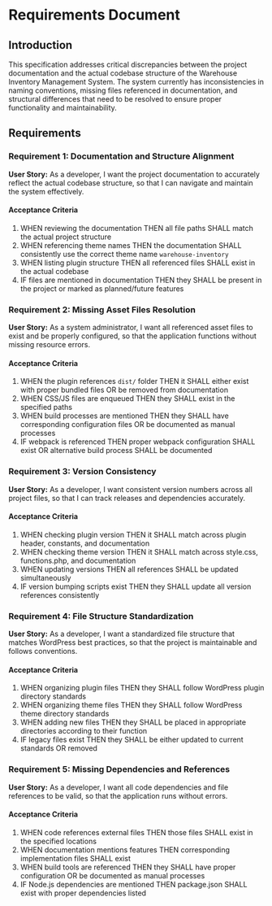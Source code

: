 # Requirements Document

## Introduction

This specification addresses critical discrepancies between the project documentation and the actual codebase structure of the Warehouse Inventory Management System. The system currently has inconsistencies in naming conventions, missing files referenced in documentation, and structural differences that need to be resolved to ensure proper functionality and maintainability.

## Requirements

### Requirement 1: Documentation and Structure Alignment

**User Story:** As a developer, I want the project documentation to accurately reflect the actual codebase structure, so that I can navigate and maintain the system effectively.

#### Acceptance Criteria

1. WHEN reviewing the documentation THEN all file paths SHALL match the actual project structure
2. WHEN referencing theme names THEN the documentation SHALL consistently use the correct theme name `warehouse-inventory`
3. WHEN listing plugin structure THEN all referenced files SHALL exist in the actual codebase
4. IF files are mentioned in documentation THEN they SHALL be present in the project or marked as planned/future features

### Requirement 2: Missing Asset Files Resolution

**User Story:** As a system administrator, I want all referenced asset files to exist and be properly configured, so that the application functions without missing resource errors.

#### Acceptance Criteria

1. WHEN the plugin references `dist/` folder THEN it SHALL either exist with proper bundled files OR be removed from documentation
2. WHEN CSS/JS files are enqueued THEN they SHALL exist in the specified paths
3. WHEN build processes are mentioned THEN they SHALL have corresponding configuration files OR be documented as manual processes
4. IF webpack is referenced THEN proper webpack configuration SHALL exist OR alternative build process SHALL be documented

### Requirement 3: Version Consistency

**User Story:** As a developer, I want consistent version numbers across all project files, so that I can track releases and dependencies accurately.

#### Acceptance Criteria

1. WHEN checking plugin version THEN it SHALL match across plugin header, constants, and documentation
2. WHEN checking theme version THEN it SHALL match across style.css, functions.php, and documentation
3. WHEN updating versions THEN all references SHALL be updated simultaneously
4. IF version bumping scripts exist THEN they SHALL update all version references consistently

### Requirement 4: File Structure Standardization

**User Story:** As a developer, I want a standardized file structure that matches WordPress best practices, so that the project is maintainable and follows conventions.

#### Acceptance Criteria

1. WHEN organizing plugin files THEN they SHALL follow WordPress plugin directory standards
2. WHEN organizing theme files THEN they SHALL follow WordPress theme directory standards
3. WHEN adding new files THEN they SHALL be placed in appropriate directories according to their function
4. IF legacy files exist THEN they SHALL be either updated to current standards OR removed

### Requirement 5: Missing Dependencies and References

**User Story:** As a developer, I want all code dependencies and file references to be valid, so that the application runs without errors.

#### Acceptance Criteria

1. WHEN code references external files THEN those files SHALL exist in the specified locations
2. WHEN documentation mentions features THEN corresponding implementation files SHALL exist
3. WHEN build tools are referenced THEN they SHALL have proper configuration OR be documented as manual processes
4. IF Node.js dependencies are mentioned THEN package.json SHALL exist with proper dependencies listed